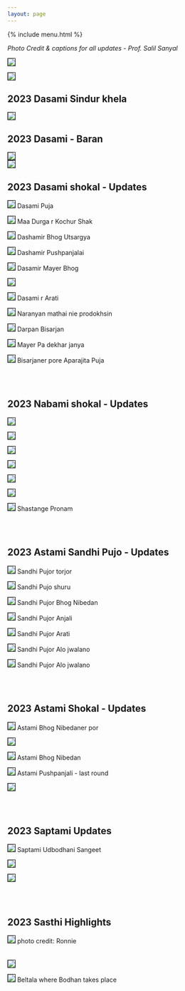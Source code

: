 ```yaml
---
layout: page
---
```


{% include menu.html %}
<div id="fb-root"></div>


<div style="color: orange; font-size:1.5em;font-weight: bold;" id="demo"></div>

<I>Photo Credit & captions for all updates - Prof. Salil Sanyal</I>


<img style="border:1px solid black;" src="/images/puja2023/da14.jpg"><img>
<br/>

<img style="border:1px solid black;" src="/images/puja2023/da15a.jpg"><img>
<br/>


<h2>2023 Dasami Sindur khela</h2>

<img style="border:1px solid black;" src="/images/puja2023/da13.jpg"><img>
<br/>

<h2>2023 Dasami - Baran</h2>

<img style="border:1px solid black;" src="/images/puja2023/da12.jpg"><img>
<br/>
<img style="border:1px solid black;" src="/images/puja2023/da12a.jpg"><img>
<br/>



<h2>2023 Dasami shokal - Updates</h2>

<img style="border:1px solid black;" src="/images/puja2023/da1.jpg"><img>
Dasami Puja<br/>

<img style="border:1px solid black;" src="/images/puja2023/da2.jpg"><img>
Maa Durga r Kochur Shak<br/>

<img style="border:1px solid black;" src="/images/puja2023/da3.jpg"><img>
Dashamir Bhog Utsargya<br/>

<img style="border:1px solid black;" src="/images/puja2023/da4.jpg"><img>
Dashamir Pushpanjalai<br/>

<img style="border:1px solid black;" src="/images/puja2023/da5.jpg"><img>
Dasamir Mayer Bhog<br/>
 
<img style="border:1px solid black;" src="/images/puja2023/da6.jpg"><img>
<br/>

<img style="border:1px solid black;" src="/images/puja2023/da7.jpg"><img>
Dasami r Arati<br/>

<img style="border:1px solid black;" src="/images/puja2023/da8.jpg"><img>
Naranyan mathai nie prodokhsin<br/>

<img style="border:1px solid black;" src="/images/puja2023/da9.jpg"><img>
Darpan Bisarjan<br/>

<img style="border:1px solid black;" src="/images/puja2023/da10.jpg"><img>
Mayer Pa dekhar janya<br/>

<img style="border:1px solid black;" src="/images/puja2023/da11.jpg"><img>
Bisarjaner pore Aparajita Puja<br/>

<br/><br/>


<h2>2023 Nabami shokal - Updates</h2>

<img style="border:1px solid black;" src="/images/puja2023/n1.jpg"><img>
<br/>

<img style="border:1px solid black;" src="/images/puja2023/n2.jpg"><img>
<br/>

<img style="border:1px solid black;" src="/images/puja2023/n3.jpg"><img>
<br/>

<img style="border:1px solid black;" src="/images/puja2023/n4.jpg"><img>
<br/>


<img style="border:1px solid black;" src="/images/puja2023/n6.jpg"><img>
<br/>

<img style="border:1px solid black;" src="/images/puja2023/n7.jpg"><img>
<br/>

<img style="border:1px solid black;" src="/images/puja2023/n8.jpg"><img>
Shastange Pronam<br/>


<br/><br/>
<h2>2023 Astami Sandhi Pujo - Updates</h2>

<img style="border:1px solid black;" src="/images/puja2023/s1.jpg"><img>
Sandhi Pujor torjor<br/>

<img style="border:1px solid black;" src="/images/puja2023/s2.jpg"><img>
Sandhi Pujo shuru<br/>

<img style="border:1px solid black;" src="/images/puja2023/s3.jpg"><img>
Sandhi Pujor Bhog Nibedan<br/>

<img style="border:1px solid black;" src="/images/puja2023/s4.jpg"><img>
Sandhi Pujor Anjali<br/>

<img style="border:1px solid black;" src="/images/puja2023/s5.jpg"><img>
Sandhi Pujor Arati<br/>

<img style="border:1px solid black;" src="/images/puja2023/s6.jpg"><img>
Sandhi Pujor Alo jwalano<br/>

<img style="border:1px solid black;" src="/images/puja2023/s7.jpg"><img>
Sandhi Pujor Alo jwalano<br/>


<br/><br/>
<h2>2023 Astami Shokal - Updates</h2>

<img style="border:1px solid black;" src="/images/puja2023/2023-astami5.jpg"><img>
Astami Bhog Nibedaner por<br/>


<img style="border:1px solid black;" src="/images/puja2023/2023-astami4.jpg"><img>
<br/>


<img style="border:1px solid black;" src="/images/puja2023/2023-astami3.jpg"><img>
Astami Bhog Nibedan<br/>


<img style="border:1px solid black;" src="/images/puja2023/2023-astami2.jpg"><img>
Astami Pushpanjali - last round<br/>

<img style="border:1px solid black;" src="/images/puja2023/2023-astami1.jpg"><img>


<br/><br/>
<h2>2023 Saptami Updates</h2>

<img style="border:1px solid black;" src="/images/puja2023/2023-saptami3.jpg"><img>
Saptami Udbodhani Sangeet<br/>

<img style="border:1px solid black;" src="/images/puja2023/2023-saptami2.jpg"><img>

<img style="border:1px solid black;" src="/images/puja2023/2023-saptami1.jpg"><img>


<br/><br/>

<h2>2023 Sasthi Highlights</h2>
<img style="border:1px solid black;" src="/images/puja2023/ma1.png"><img>
photo credit: Ronnie<br/>

<br/>
<br/>
<img style="border:1px solid black;" src="/images/puja2023/agomoni1.png"><img>

<img style="border:1px solid black;" src="/images/puja2023/sasthi0.jpg"><img>
Beltala where Bodhan takes place


<script>
		function daysRemaining() {
		  var day  = 19
		  var month = 10
		  var year = 2023

		  var daystocount=new Date(year, month -1, day)
		  today=new Date()
		  daystocount.setFullYear(daystocount.getFullYear())
		  var oneday=1000*60*60*24
		  var daysToGo = (Math.ceil((daystocount.getTime()-today.getTime())/(oneday)))
		  var text1 = "45th Durgapuja 2023 : just ";

		  if (daysToGo > 1) {
			   text1 += daysToGo + " days to go ...";
			document.getElementById('demo').innerHTML += text1;

		  }
		  else if (daysToGo == 1) {
			   text1 += "1 day to go ...";
			   document.getElementById('demo').innerHTML += text1;

		  }
		  else if (daysToGo > -7) {
			  var count = daysToGo *(-1) + 1;
			  text1 = "<img src='../images/"+count+".jpg'/>";
			   document.getElementById('demo').innerHTML += text1;

		  }
		  else
			  document.getElementById('demo').innerHTML += "<img src='../images/8.jpg'/>";

		}

		daysRemaining();
		document.getElementById("newsbtn").style.backgroundColor = "orange";



</script>

